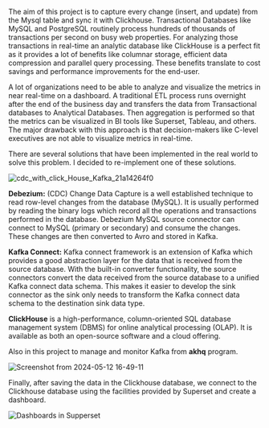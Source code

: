 The aim of this project is to capture every change (insert, and update) from the Mysql table and sync it with Clickhouse.
Transactional Databases like MySQL and PostgreSQL routinely process hundreds of thousands of transactions per second on busy web properties. 
For analyzing those transactions in real-time an analytic database like ClickHouse is a perfect fit as it provides a lot of benefits like columnar storage, efficient data compression and parallel query processing. These benefits translate to cost savings and performance improvements for the end-user.

A lot of organizations need to be able to analyze and visualize the metrics in near real-time on a dashboard. A traditional ETL process runs overnight after the end of the business day and transfers the data from Transactional databases to Analytical Databases. Then aggregation is performed so that the metrics can be visualized in BI tools like Superset, Tableau, and others.
The major drawback with this approach is that decision-makers like C-level executives are not able to visualize metrics in real-time. 

There are several solutions that have been implemented in the real world to solve this problem. I decided to re-implement one of these solutions.

![cdc_with_click_House_Kafka_21a14264f0](https://github.com/saiehhejazi/Data-Engineer-Projects/assets/166489248/c3cc90a7-394f-41ad-803e-cb68d984d6f0)

**Debezium:** (CDC) Change Data Capture is a well established technique to read row-level changes from the database (MySQL). It is usually performed by reading the binary logs which record all the operations and transactions performed in the database. Debezium MySQL source connector can connect to MySQL (primary or secondary) and consume the changes. These changes are then converted to Avro and stored in Kafka.

**Kafka Connect:** Kafka connect framework is an extension of Kafka which provides a good abstraction layer for the data that is received from the source database. With the built-in converter functionality, the source connectors convert the data received from the source database to a unified Kafka connect data schema. This makes it easier to develop the sink connector as the sink only needs to transform the Kafka connect data schema to the destination sink data type.

**ClickHouse** is a high-performance, column-oriented SQL database management system (DBMS) for online analytical processing (OLAP). It is available as both an open-source software and a cloud offering.

Also in this project to manage and monitor Kafka from **akhq** program.

![Screenshot from 2024-05-12 16-49-11](https://github.com/saiehhejazi/Data-Engineer-Projects/assets/166489248/e66ff6cc-36db-4e80-9027-203927ae660f)

Finally, after saving the data in the Clickhouse database, we connect to the Clickhouse database using the facilities provided by Superset and create a dashboard.

![Dashboards in Supperset](https://github.com/saiehhejazi/Data-Engineer-Projects/assets/166489248/708d2860-9d21-417a-84b5-14e0b3e14c31)
